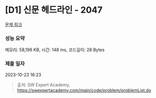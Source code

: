 # [D1] 신문 헤드라인 - 2047 

[문제 링크](https://swexpertacademy.com/main/code/problem/problemDetail.do?contestProbId=AV5QKsLaAy0DFAUq) 

### 성능 요약

메모리: 58,196 KB, 시간: 148 ms, 코드길이: 28 Bytes

### 제출 일자

2023-10-23 16:23



> 출처: SW Expert Academy, https://swexpertacademy.com/main/code/problem/problemList.do
